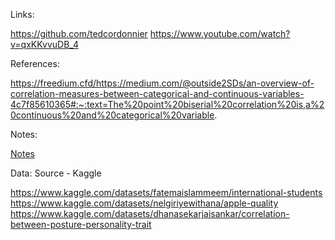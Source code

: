 Links:

https://github.com/tedcordonnier
https://www.youtube.com/watch?v=qxKKvvuDB_4

References:

https://freedium.cfd/https://medium.com/@outside2SDs/an-overview-of-correlation-measures-between-categorical-and-continuous-variables-4c7f85610365#:~:text=The%20point%20biserial%20correlation%20is,a%20continuous%20and%20categorical%20variable.

Notes: 

[Notes](Notes.txt)

Data: Source - Kaggle

https://www.kaggle.com/datasets/fatemaislammeem/international-students
https://www.kaggle.com/datasets/nelgiriyewithana/apple-quality
https://www.kaggle.com/datasets/dhanasekarjaisankar/correlation-between-posture-personality-trait

